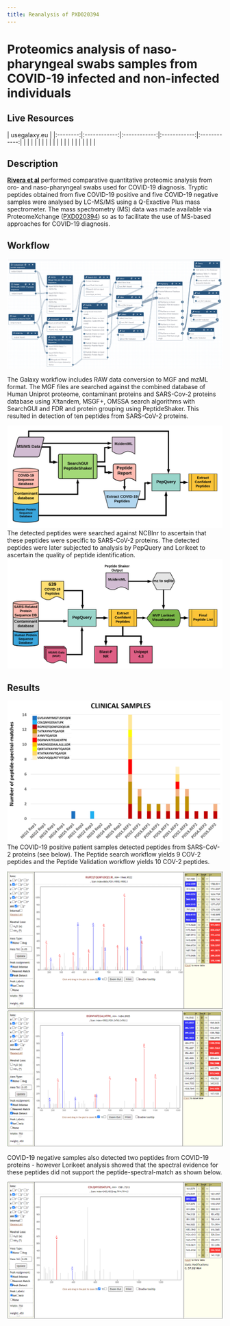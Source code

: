```yaml
---
title: Reanalysis of PXD020394
---
```


# Proteomics analysis of naso-pharyngeal swabs samples from COVID-19 infected and non-infected individuals

## Live Resources

| usegalaxy.eu |
|:--------:|:------------:|:------------:|:------------:|:------------:|
| <FlatShield label="Input Negative data" message="view" href="https://usegalaxy.eu/u/pratikjagtap/h/pxd020394-inputs-for-negative-samples-sg-ps-and-pq  " alt="Raw data" /> |
| <FlatShield label="Input Positive data" message="view" href="https://usegalaxy.eu/u/pratikjagtap/h/pxd020394-inputs-for-positive-samples-sg-ps--pq  " alt="Raw data" /> |
| <FlatShield label="PXD020394 Negative DB history" message="view" href="https://usegalaxy.eu/u/pratikjagtap/h/pxd020394-outputs-for-negative-samples-sg-ps-and-pq" alt="Galaxy history" /> |
| <FlatShield label="PXD020394 Positive DB history" message="view" href="https://usegalaxy.eu/u/pratikjagtap/h/pxd020394-outputs-for-positive-samples-sg-ps--pq " alt="Galaxy history" /> |
| <FlatShield label="Database search workflow" message="run" href="https://usegalaxy.eu/u/pratikjagtap/w/copy-of-dataset-collection-pxd018241-workflow-for-pq-and-lk-09022020 " alt="Galaxy workflow" /> |
| <FlatShield label="Input Negative validation data" message="view" href="https://proteomics.usegalaxy.eu/u/pratikjagtap/h/inputs-pxd020394-negative-samples-peptide-validation-11222020  " alt="Raw data" /> |
| <FlatShield label="Input Positive validation data" message="view" href="https://proteomics.usegalaxy.eu/u/pratikjagtap/h/inputs-pxd020394-positive-samples-peptide-validation-11222020 " alt="Raw data" /> |
| <FlatShield label="PXD020394 Negative validation history" message="view" href="https://proteomics.usegalaxy.eu/u/pratikjagtap/h/outputs-pxd020394-negative-samples-peptide-validation-11222020-1" alt="Galaxy history" /> |
| <FlatShield label="PXD020394 Positive validationhistory" message="view" href="https://proteomics.usegalaxy.eu/u/pratikjagtap/h/outputs-pxd020394-positive-samples-peptide-validation-11222020-1 " alt="Galaxy history" /> |
| <FlatShield label="Peptide Validation workflow" message="run" href="https://proteomics.usegalaxy.eu/u/pratikjagtap/w/workflow-for-pxd020394-covid-19-peptide-validation " alt="Galaxy workflow" /> |

## Description

**[Rivera et al](https://www.sciencedirect.com/science/article/pii/S2352340920310155)** performed comparative quantitative proteomic analysis from oro- and naso-pharyngeal swabs used for COVID-19 diagnosis. 
Tryptic peptides obtained from five COVID-19 positive and five COVID-19 negative samples were analysed by LC-MS/MS using a Q-Exactive 
Plus mass spectrometer. The mass spectrometry (MS) data was made available via ProteomeXchange ([PXD020394](http://proteomecentral.proteomexchange.org/cgi/GetDataset?ID=PXD020394)) so as to facilitate the 
use of MS-based approaches for COVID-19 diagnosis.


## Workflow

![](./img/wf.png)

The Galaxy workflow includes RAW data conversion to MGF and mzML format. The MGF files are searched against the combined database of 
Human Uniprot proteome, contaminant proteins and SARS-Cov-2 proteins database using X!tandem, MSGF+, OMSSA search algorithms with 
SearchGUI and FDR and protein grouping using PeptideShaker. This resulted in detection of ten peptides from SARS-CoV-2 proteins.

![](./img/wfDB.png)
The detected peptides were searched against NCBInr to ascertain that these peptides were specific to SARS-CoV-2 proteins. 
The detected peptides were later subjected to analysis by PepQuery and Lorikeet to ascertain the quality of peptide identification.
![](./img/wfVal.png)

## Results

![](./img/result.png)
The COVID-19 positive patient samples detected peptides from SARS-CoV-2 proteins (see below). The Peptide search workflow yields 9 COV-2 peptides and the Peptide Validation workflow yields 10 COV-2 peptides.


![](./img/POS1.png)
![](./img/POS1_2.png)



COVID-19 negative samples also detected two peptides from COVID-19 proteins - however Lorikeet analysis showed that the spectral evidence for these peptides did not support the peptide-spectral-match as shown below.

![](./img/NEG1.png)


